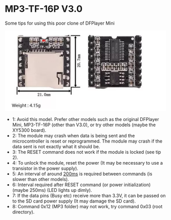 # MP3-TF-16P V3.0
Some tips for using this poor clone of DFPlayer Mini

![img](https://raw.githubusercontent.com/rtek1000/MP3-TF-16P_V3.0/main/MP3-TF-16P_V3.0.jpg)

- 1: Avoid this model. Prefer other models such as the original DFPlayer Mini, MP3-TF-16P (other than V3.0), or try other models (maybe the XY5300 board).
- 2: The module may crash when data is being sent and the microcontroller is reset or reprogrammed. The module may crash if the data sent is not exactly what it should be.
- 3: The RESET command does not work if the module is locked (see tip 2).
- 4: To unlock the module, reset the power (It may be necessary to use a transistor in the power supply).
- 5: An interval of around [200ms](https://github.com/ghmartin77/DFPlayerAnalyzer/issues/10) is required between commands (is slower than other models).
- 6: Interval required after RESET command (or power initialization) (maybe 250ms) (LED lights up dimly).
- 7: If the data pins (Busy etc) receive more than 3.3V, it can be passed on to the SD card power supply (It may damage the SD card).
- 8: Command 0x12 (MP3 folder) may not work, try command 0x03 (root directory).
